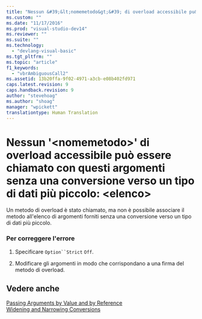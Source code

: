 ```yaml
---
title: "Nessun &#39;&lt;nomemetodo&gt;&#39; di overload accessibile pu&#242; essere chiamato con questi argomenti senza una conversione verso un tipo di dati pi&#249; piccolo: &lt;elenco&gt; | Microsoft Docs"
ms.custom: ""
ms.date: "11/17/2016"
ms.prod: "visual-studio-dev14"
ms.reviewer: ""
ms.suite: ""
ms.technology: 
  - "devlang-visual-basic"
ms.tgt_pltfrm: ""
ms.topic: "article"
f1_keywords: 
  - "vbrAmbiguousCall2"
ms.assetid: 13b20ffa-9f02-4971-a3cb-e08b402fd971
caps.latest.revision: 9
caps.handback.revision: 9
author: "stevehoag"
ms.author: "shoag"
manager: "wpickett"
translationtype: Human Translation
---
```

# Nessun &#39;&lt;nomemetodo&gt;&#39; di overload accessibile pu&#242; essere chiamato con questi argomenti senza una conversione verso un tipo di dati pi&#249; piccolo: &lt;elenco&gt;
Un metodo di overload è stato chiamato, ma non è possibile associare il metodo all'elenco di argomenti forniti senza una conversione verso un tipo di dati più piccolo.  
  
### Per correggere l'errore  
  
1.  Specificare `Option``Strict` `Off`.  
  
2.  Modificare gli argomenti in modo che corrispondano a una firma del metodo di overload.  
  
## Vedere anche  
 [Passing Arguments by Value and by Reference](../../visual-basic/programming-guide/language-features/procedures/passing-arguments-by-value-and-by-reference.md)   
 [Widening and Narrowing Conversions](../../visual-basic/programming-guide/language-features/data-types/widening-and-narrowing-conversions.md)